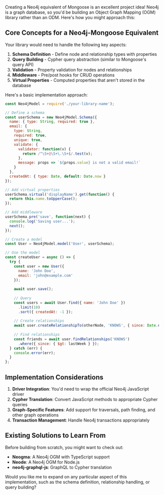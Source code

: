 Creating a Neo4j equivalent of Mongoose is an excellent project idea! Neo4j is a graph database, so you'd be building an Object Graph Mapping (OGM) library rather than an ODM. Here's how you might approach this:

## Core Concepts for a Neo4j-Mongoose Equivalent

Your library would need to handle the following key aspects:

1. **Schema Definition** - Define node and relationship types with properties
2. **Query Building** - Cypher query abstraction (similar to Mongoose's query API)
3. **Validation** - Property validation for nodes and relationships
4. **Middleware** - Pre/post hooks for CRUD operations
5. **Virtual Properties** - Computed properties that aren't stored in the database

Here's a basic implementation approach:

```javascript
const Neo4jModel = require('./your-library-name');

// Define a schema
const userSchema = new Neo4jModel.Schema({
  name: { type: String, required: true },
  email: { 
    type: String, 
    required: true, 
    unique: true,
    validate: {
      validator: function(v) {
        return /^\S+@\S+\.\S+$/.test(v);
      },
      message: props => `${props.value} is not a valid email!`
    }
  },
  createdAt: { type: Date, default: Date.now }
});

// Add virtual properties
userSchema.virtual('displayName').get(function() {
  return this.name.toUpperCase();
});

// Add middleware
userSchema.pre('save', function(next) {
  console.log('Saving user...');
  next();
});

// Create a model
const User = Neo4jModel.model('User', userSchema);

// Use the model
const createUser = async () => {
  try {
    const user = new User({
      name: 'John Doe',
      email: 'john@example.com'
    });
    
    await user.save();
    
    // Query
    const users = await User.find({ name: 'John Doe' })
      .limit(10)
      .sort({ createdAt: -1 });
      
    // Create relationships
    await user.createRelationshipTo(otherNode, 'KNOWS', { since: Date.now() });
    
    // Find relationships
    const friends = await user.findRelationships('KNOWS')
      .where({ since: { $gt: lastWeek } });
  } catch (err) {
    console.error(err);
  }
};
```

## Implementation Considerations

1. **Driver Integration**: You'd need to wrap the official Neo4j JavaScript driver
2. **Cypher Translation**: Convert JavaScript methods to appropriate Cypher queries
3. **Graph-Specific Features**: Add support for traversals, path finding, and other graph operations
4. **Transaction Management**: Handle Neo4j transactions appropriately

## Existing Solutions to Learn From

Before building from scratch, you might want to check out:

- **Neogma**: A Neo4j OGM with TypeScript support
- **Neode**: A Neo4j OGM for Node.js
- **neo4j-graphql-js**: GraphQL to Cypher translation

Would you like me to expand on any particular aspect of this implementation, such as the schema definition, relationship handling, or query building?